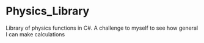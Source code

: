 # Physics_Library
Library of physics functions in C#. A challenge to myself to see how general I can make calculations
